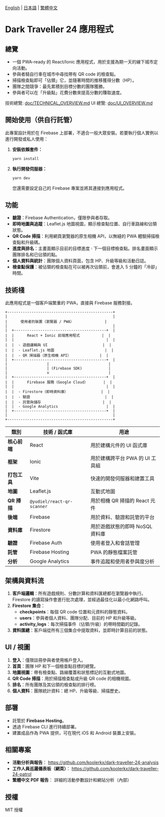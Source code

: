 [English](README.md) | [日本語](README.ja.md) | [繁體中文](README.zh-Hant.md)

# Dark Traveller 24 應用程式

## 總覽

- 一個 PWA-ready 的 React/Ionic 應用程式，用於支援為期一天的線下城市定向活動。
- 參與者騎自行車在城市中尋找帶有 QR code 的檢查點。
- 掃描檢查點即可「佔領」它，並隨著時間的推移獲得分數（HP）。
- 團隊之間競爭：最先累積到目標分數的團隊獲勝。
- 參與者可以在「升級點」花費分數來提高分數的賺取速度。

技術總覽: [doc/TECHNICAL_OVERVIEW.md](doc/TECHNICAL_OVERVIEW.ja.md)
UI 總覽: [doc/UI_OVERVIEW.md](doc/UI_DESCRIPTION.ja.md)

## 開始使用（供自行託管）

此專案設計用於在 Firebase 上部署，不適合一般大眾安裝。若要執行個人實例以進行開發或私人使用：

1.  **安裝依賴套件：**
    ```bash
    yarn install
    ```
2.  **執行開發伺服器：**
    ```bash
    yarn dev
    ```
    您還需要設定自己的 Firebase 專案並將其連接到應用程式。

## 功能

- **驗證**：Firebase Authentication，僅限參與者存取。
- **即時地圖與追蹤**：Leaflet.js 地圖視圖，顯示檢查點位置、自行車路線和佔領狀態。
- **QR Code 掃描**：利用網頁瀏覽器的原生相機 API，以無縫的 PWA 體驗掃描檢查點和升級碼。
- **進度與排名**：主畫面顯示目前的目標進度 ۽ 下一個目標檢查點。排名畫面顯示團隊排名和已佔領的點。
- **個人資料與統計**：團隊個人資料頁面，包含 HP、升級等級和活動日誌。
- **檢查點保護**：被佔領的檢查點在可以被再次佔領前，會進入 5 分鐘的「冷卻」時間。

## 技術棧

此應用程式是一個客戶端繁重的 PWA，直接與 Firebase 服務對接。

```
+------------------------------------------------+
|                                                |
|      使用者的裝置（瀏覽器 / PWA）              |
|                                                |
|  +------------------------------------------+  |
|  |      React + Ionic 前端應用程式          |  |
|  |                                          |  |
|  |  - 遊戲邏輯與 UI                         |  |
|  |  - Leaflet.js 地圖                       |  |
|  |  - QR 掃描器（原生相機 API）             |  |
|  +------------------------------------------+  |
|                  |                           |
|                  | (Firebase SDK)            |
|                  v                           |
|  +------------------------------------------+  |
|  |      Firebase 服務（Google Cloud）       |  |
|  |                                          |  |
|  |  - Firestore（即時資料庫）               |  |
|  |  - 驗證                                  |  |
|  |  - 託管與儲存                            |  |
|  |  - Google Analytics                      |  |
|  +------------------------------------------+  |
|                                                |
+------------------------------------------------+
```

| 類別         | 技術 / 函式庫              | 用途                            |
| ------------ | -------------------------- | ------------------------------- |
| **核心前端** | React                      | 用於建構元件的 UI 函式庫        |
| **框架**     | Ionic                      | 用於建構跨平台 PWA 的 UI 工具組 |
| **打包工具** | Vite                       | 快速的開發伺服器和建置工具      |
| **地圖**     | Leaflet.js                 | 互動式地圖                      |
| **QR 掃描**  | `@yudiel/react-qr-scanner` | 用於相機 QR 掃描的 React 元件   |
| **後端**     | Firebase                   | 用於資料、驗證和託管的平台      |
| **資料庫**   | Firestore                  | 用於遊戲狀態的即時 NoSQL 資料庫 |
| **驗證**     | Firebase Auth              | 使用者登入和會話管理            |
| **託管**     | Firebase Hosting           | PWA 的靜態檔案託管              |
| **分析**     | Google Analytics           | 事件追蹤和使用者參與度分析      |

## 架構與資料流

1.  **客戶端邏輯**：所有遊戲規則、分數計算和資料匯總都在瀏覽器中執行。Firestore 的讀寫操作會進行批次處理，並經過最佳化以最小化網路呼叫。
2.  **Firestore 集合**：
    - **checkpoints**：每個 QR code 位置和元資料的靜態資料。
    - **users**：參與者個人資料、團隊分配、目前的 HP 和升級等級。
    - **activity_logs**：每次掃描事件（佔領/升級）的帶時間戳的記錄。
3.  **資料匯總**：客戶端從所有三個集合中提取資料，並即時計算目前的狀態。

## UI / 視圖

1.  **登入**：僅限註冊參與者使用帳戶登入。
2.  **首頁**：團隊 HP 和下一個檢查點目標的總覽。
3.  **地圖視圖**：帶有檢查點、路線覆蓋和狀態標記的互動式地圖。
4.  **QR Code 掃描**：用於掃描檢查點或升級 QR code 的相機視圖。
5.  **排名**：所有團隊及其佔領的檢查點的排行榜。
6.  **個人資料**：團隊統計資料：總 HP、升級等級、掃描歷史。

## 部署

- 託管於 **Firebase Hosting**。
- 透過 Firebase CLI 進行持續部署。
- 建置成品作為 PWA 提供，可在現代 iOS 和 Android 裝置上安裝。

## 相關專案

- **活動分析與報告**：
  https://github.com/koolerkx/dark-traveller-24-analysis
- **工作人員巡邏儀表板（網頁）**：
  https://github.com/koolerkx/dark-traveller-24-patrol
- **繁體中文 PDF 報告**：
  詳細的活動參數設計和網站分析（內部）

## 授權

MIT 授權
